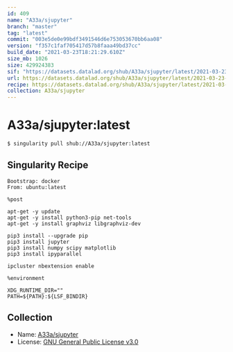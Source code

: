 ```yaml
---
id: 409
name: "A33a/sjupyter"
branch: "master"
tag: "latest"
commit: "003e5de0e99bdf3491546d6e753053670bb6aa08"
version: "f357c1faf705417d57b8faaa49bd37cc"
build_date: "2021-03-23T18:21:29.610Z"
size_mb: 1026
size: 429924383
sif: "https://datasets.datalad.org/shub/A33a/sjupyter/latest/2021-03-23-003e5de0-f357c1fa/f357c1faf705417d57b8faaa49bd37cc.simg"
url: https://datasets.datalad.org/shub/A33a/sjupyter/latest/2021-03-23-003e5de0-f357c1fa/
recipe: https://datasets.datalad.org/shub/A33a/sjupyter/latest/2021-03-23-003e5de0-f357c1fa/Singularity
collection: A33a/sjupyter
---
```


# A33a/sjupyter:latest

```bash
$ singularity pull shub://A33a/sjupyter:latest
```

## Singularity Recipe

```singularity
Bootstrap: docker
From: ubuntu:latest

%post

apt-get -y update
apt-get -y install python3-pip net-tools
apt-get -y install graphviz libgraphviz-dev

pip3 install --upgrade pip
pip3 install jupyter
pip3 install numpy scipy matplotlib
pip3 install ipyparallel

ipcluster nbextension enable

%environment

XDG_RUNTIME_DIR=""
PATH=${PATH}:${LSF_BINDIR}
```

## Collection

 - Name: [A33a/sjupyter](https://github.com/A33a/sjupyter)
 - License: [GNU General Public License v3.0](https://api.github.com/licenses/gpl-3.0)


